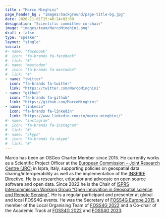 ```yaml
---
title : "Marco Minghini"
page_header_bg : "images/background/page-title-bg.jpg"
date: 2020-11-01T15:40:24+02:00
designation: "Scientific committee co-chair"
image: "images/team/MarcoMinghini.png"
draft : false
type: "speaker"
layout: "single"
social:
#- name: "facebook"
#  icon: "fa-brands fa-facebook"
#  link: "#"
#- name: "mastodon"
#  icon: "fa-brands fa-mastodon"
#  link: "#"
- name: "twitter"
  icon: "fa-brands fa-twitter"
  link: "https://twitter.com/MarcoMinghini"
- name: "github"
  icon: "fa-brands fa-github"
  link: "https://github.com/MarcoMinghini"
- name: "linkedin"
  icon: "fa-brands fa-linkedin"
  link: "https://www.linkedin.com/in/marco-minghini/"
#- name: "instagram"
#  icon: "fa-brands fa-instagram"
#  link: "#"
#- name: "skype"
#  icon: "fa-brands fa-skype"
#  link: "#"
---
```


Marco has been an OSGeo Charter Member since 2015. He currently works as a
Scientific Project Officer at the [European Commission – Joint Research Centre
(JRC)](https://joint-research-centre.ec.europa.eu/) in Ispra, Italy,
supporting policies on geospatial data
sharing/interoperability as well as the implementation of the [INSPIRE
Directive](https://inspire.ec.europa.eu/). He is a researcher, educator and
advocate on open source software
and open data. Since 2022 he is the Chair of [ISPRS Intercommission Working
Group “Open innovation in Geospatial science and Remote Sensing”](https://www2.isprs.org/commissions/comm4/icwg-4-3-2/).
He is a
regular participant and presenter at global and local FOSS4G events. He was the
Secretary of [FOSS4G Europe 2015](http://europe.foss4g.org/2015), a member of
the Local Organising Team of
[FOSS4G 2022](https://2022.foss4g.org/) and a Co-chair of the Academic Track at
[FOSS4G 2022](https://2022.foss4g.org/) and [FOSS4G 2023](https://2023.foss4g.org/).
